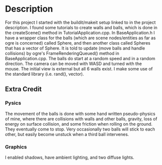 # Description
For this project I started with the buildit/makeit setup linked to in the project description. I found some tutorials to create walls and balls, which is done in the createScene() method in TutorialApplication.cpp. In BaseApplication.h I have a wrapper class for the balls (which are scene nodes/entities as far as ogre is concerned) called Sphere, and then another class called Spheres that has a vector of Sphere. It is told to update (move balls and handle collisions) by ogre's FrameRenderingQueued() method in BaseApplication.cpp. The balls do start at a random speed and in a random direction. The camera can be moved with WASD and turned with the mouse. The initial view is external but all 6 walls exist. I make some use of the standard library (i.e. rand(), vector).

## Extra Credit
### Pysics
The movement of the balls is done with some hand written pseudo-physics of mine, where there are collisions with walls and other balls, gravity, loss of energy on surface collision, and some friction when rolling on the ground. They eventually come to stop. Very occasionally two balls will stick to each other, but easily become unstuck when a third ball intervenes.

### Graphics
I enabled shadows, have ambient lighting, and two diffuse lights.